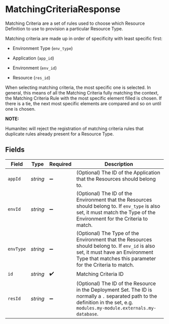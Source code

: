 # MatchingCriteriaResponse

Matching Criteria are a set of rules used to choose which Resource Definition to use to provision a particular Resource Type.

Matching criteria are made up in order of specificity with least specific first:

- Environment Type (`env_type`)

- Application (`app_id`)

- Environment (`env_id`)

- Resource (`res_id`)

When selecting matching criteria, the most specific one is selected. In general, this means of all the Matching Criteria fully matching the context, the Matching Criteria Rule with the most specific element filled is chosen. If there is a tie, the next most specific elements are compared and so on until one is chosen.

**NOTE:**

Humanitec will reject the registration of matching criteria rules that duplicate rules already present for a Resource Type.


## Fields

| Field                                                                                                                                                                                        | Type                                                                                                                                                                                         | Required                                                                                                                                                                                     | Description                                                                                                                                                                                  |
| -------------------------------------------------------------------------------------------------------------------------------------------------------------------------------------------- | -------------------------------------------------------------------------------------------------------------------------------------------------------------------------------------------- | -------------------------------------------------------------------------------------------------------------------------------------------------------------------------------------------- | -------------------------------------------------------------------------------------------------------------------------------------------------------------------------------------------- |
| `appId`                                                                                                                                                                                      | *string*                                                                                                                                                                                     | :heavy_minus_sign:                                                                                                                                                                           | (Optional) The ID of the Application that the Resources should belong to.                                                                                                                    |
| `envId`                                                                                                                                                                                      | *string*                                                                                                                                                                                     | :heavy_minus_sign:                                                                                                                                                                           | (Optional) The ID of the Environment that the Resources should belong to. If `env_type` is also set, it must match the Type of the Environment for the Criteria to match.                    |
| `envType`                                                                                                                                                                                    | *string*                                                                                                                                                                                     | :heavy_minus_sign:                                                                                                                                                                           | (Optional) The Type of the Environment that the Resources should belong to. If `env_id` is also set, it must have an Environment Type that matches this parameter for the Criteria to match. |
| `id`                                                                                                                                                                                         | *string*                                                                                                                                                                                     | :heavy_check_mark:                                                                                                                                                                           | Matching Criteria ID                                                                                                                                                                         |
| `resId`                                                                                                                                                                                      | *string*                                                                                                                                                                                     | :heavy_minus_sign:                                                                                                                                                                           | (Optional) The ID of the Resource in the Deployment Set. The ID is normally a `.` separated path to the definition in the set, e.g. `modules.my-module.externals.my-database`.               |